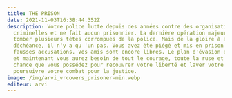 ```yaml
---
title: THE PRISON
date: 2021-11-03T16:38:44.352Z
description: Votre police lutte depuis des années contre des organisations
  criminelles et ne fait aucun prisonnier. La dernière opération majeure a fait
  tomber plusieurs têtes corrompues de la police. Mais de la gloire à a
  déchéance, il n'y a qu 'un pas. Vous avez été piégé et mis en prison pour de
  fausses accusations. Vos amis sont encore libres. Le plan d'évasion est prêt,
  et maintenant vous aurez besoin de tout le courage, toute la ruse et toute la
  chance que vous possédez pour recouvrer votre liberté et laver votre nom. Et
  poursuivre votre combat pour la justice.
image: /img/arvi_vrcovers_prisoner-min.webp
editeur: arvi
---
```


